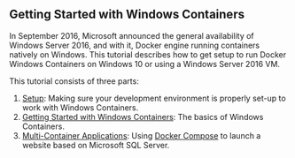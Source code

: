 ## Getting Started with Windows Containers

In September 2016, Microsoft announced the general availability of Windows Server 2016, and with it, Docker engine running containers natively on Windows. This tutorial describes how to get setup to run Docker Windows Containers on Windows 10 or using a Windows Server 2016 VM.

This tutorial consists of three parts:

1. [Setup](Setup.md "Setup"): Making sure your development environment is properly set-up to work with Windows Containers.
2. [Getting Started with Windows Containers](WindowsContainers.md "Getting Started with Windows Containers"): The basics of Windows Containers.
3. [Multi-Container Applications](MultiContainerApp.md "Multi-Container Applications"): Using [Docker Compose](https://docker.github.io/compose/ "Docker Compose") to launch a website based on Microsoft SQL Server.
